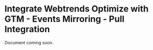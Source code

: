 # Integrate Webtrends Optimize with GTM - Events Mirroring - Pull Integration

Document coming soon.